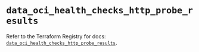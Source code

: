 # `data_oci_health_checks_http_probe_results`

Refer to the Terraform Registry for docs: [`data_oci_health_checks_http_probe_results`](https://registry.terraform.io/providers/oracle/oci/7.19.0/docs/data-sources/health_checks_http_probe_results).
